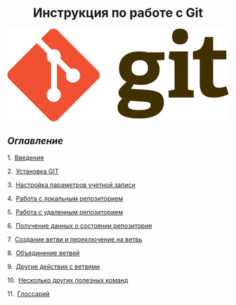<h1 align='center'> <strong>Инструкция по работе с Git</strong> </h1>

![git_logo](./images/git_logo.png)

## *Оглавление*

1.&ensp;[Введение](introduction.md)

2.&ensp;[Установка GIT](installation.md)

3.&ensp;[Настройка параметров учетной записи](parameters.md)

4.&ensp;[Работа с локальным репозиторием](local.md)

5.&ensp;[Работа с удаленным репозиторием](remote.md)

6.&ensp;[Получение данных о состоянии репозитория](data_acquisition.md)

7.&ensp;[Создание ветви и переключение на ветвь](make%26change_branch.md)

8.&ensp;[Объединение ветвей](combine_branches.md)

9.&ensp;[Другие действия с ветвями](other_actions.md)

10.&ensp;[Несколько других полезных команд](some_useful_cmds.md)

11.&ensp;[Глоссарий](glossary.md)
